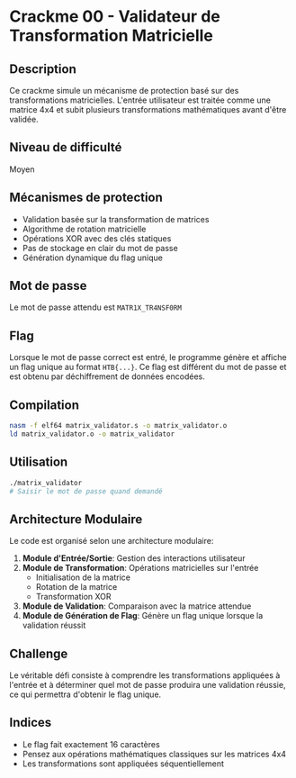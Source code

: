 # Crackme 00 - Validateur de Transformation Matricielle

## Description
Ce crackme simule un mécanisme de protection basé sur des transformations matricielles. L'entrée utilisateur est traitée comme une matrice 4x4 et subit plusieurs transformations mathématiques avant d'être validée.

## Niveau de difficulté
Moyen

## Mécanismes de protection
- Validation basée sur la transformation de matrices
- Algorithme de rotation matricielle
- Opérations XOR avec des clés statiques
- Pas de stockage en clair du mot de passe
- Génération dynamique du flag unique

## Mot de passe
Le mot de passe attendu est `MATR1X_TR4NSF0RM`

## Flag
Lorsque le mot de passe correct est entré, le programme génère et affiche un flag unique au format `HTB{...}`. Ce flag est différent du mot de passe et est obtenu par déchiffrement de données encodées.

## Compilation
```bash
nasm -f elf64 matrix_validator.s -o matrix_validator.o
ld matrix_validator.o -o matrix_validator
```

## Utilisation
```bash
./matrix_validator
# Saisir le mot de passe quand demandé
```

## Architecture Modulaire
Le code est organisé selon une architecture modulaire:

1. **Module d'Entrée/Sortie**: Gestion des interactions utilisateur
2. **Module de Transformation**: Opérations matricielles sur l'entrée
   - Initialisation de la matrice
   - Rotation de la matrice
   - Transformation XOR
3. **Module de Validation**: Comparaison avec la matrice attendue
4. **Module de Génération de Flag**: Génère un flag unique lorsque la validation réussit

## Challenge
Le véritable défi consiste à comprendre les transformations appliquées à l'entrée et à déterminer quel mot de passe produira une validation réussie, ce qui permettra d'obtenir le flag unique.

## Indices
- Le flag fait exactement 16 caractères
- Pensez aux opérations mathématiques classiques sur les matrices 4x4
- Les transformations sont appliquées séquentiellement 